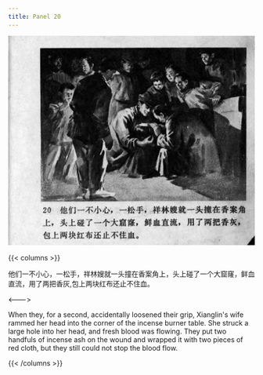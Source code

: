 ```yaml
---
title: Panel 20
---
```


![zhufu panel](./../../images/zhufu/seifert0772_zf_0025_020.jpg)

{{< columns >}}

他们一不小心，一松手，祥林嫂就一头撞在香案角上，头上碰了一个大窟窿，鲜血直流，用了两把香灰,包上两块红布还止不住血。

<--->

When they, for a second, accidentally loosened their grip, Xianglin's wife rammed her head into the corner of the incense burner table. She struck a large hole into her head, and fresh blood was flowing. They put two handfuls of incense ash on the wound and wrapped it with two pieces of red cloth, but they still could not stop the blood flow.

{{< /columns >}}